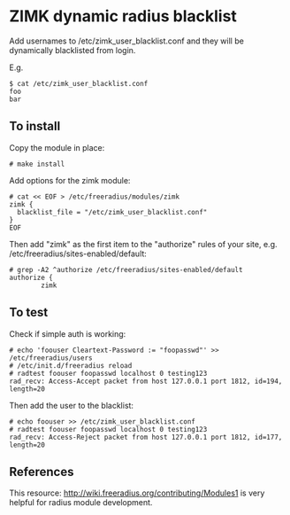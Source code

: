 ZIMK dynamic radius blacklist
=============================

Add usernames to /etc/zimk_user_blacklist.conf and they will
be dynamically blacklisted from login.

E.g.
```
$ cat /etc/zimk_user_blacklist.conf
foo
bar
```

To install
----------

Copy the module in place:
```
# make install
```

Add options for the zimk module:
```
# cat << EOF > /etc/freeradius/modules/zimk
zimk {
  blacklist_file = "/etc/zimk_user_blacklist.conf"
}
EOF
```

Then add "zimk" as the first item to the "authorize" rules of your
site, e.g. /etc/freeradius/sites-enabled/default:
```
# grep -A2 ^authorize /etc/freeradius/sites-enabled/default 
authorize {
        zimk
```


To test
-------

Check if simple auth is working:
```
# echo 'foouser Cleartext-Password := "foopasswd"' >> /etc/freeradius/users
# /etc/init.d/freeradius reload
# radtest foouser foopasswd localhost 0 testing123
rad_recv: Access-Accept packet from host 127.0.0.1 port 1812, id=194, length=20
```

Then add the user to the blacklist:
```
# echo foouser >> /etc/zimk_user_blacklist.conf
# radtest foouser foopasswd localhost 0 testing123
rad_recv: Access-Reject packet from host 127.0.0.1 port 1812, id=177, length=20
```


References
----------

This resource: http://wiki.freeradius.org/contributing/Modules1
is very helpful for radius module development.
